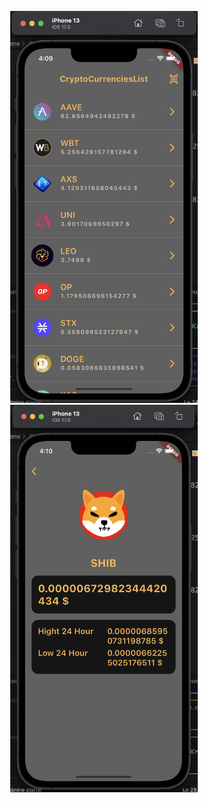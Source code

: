 <p align="center">
  <img src="/images_md/first.png" alt="first_screen" width="300">
  <img src="/images_md/second.png" alt="second_screen" width="300">
</p>






